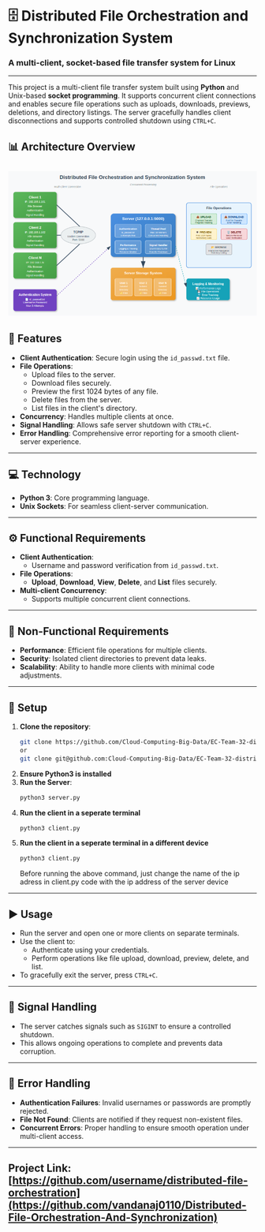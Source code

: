 # 🗄️ Distributed File Orchestration and Synchronization System
### A multi-client, socket-based file transfer system for Linux


---

This project is a multi-client file transfer system built using **Python** and Unix-based **socket programming**. It supports concurrent client connections and enables secure file operations such as uploads, downloads, previews, deletions, and directory listings. The server gracefully handles client disconnections and supports controlled shutdown using `CTRL+C`.

## 📊 Architecture Overview

![](Architecture_diagram.png)
---

## 🌟 Features
- **Client Authentication**: Secure login using the `id_passwd.txt` file.
- **File Operations**:
  - Upload files to the server.
  - Download files securely.
  - Preview the first 1024 bytes of any file.
  - Delete files from the server.
  - List files in the client's directory.
- **Concurrency**: Handles multiple clients at once.
- **Signal Handling**: Allows safe server shutdown with `CTRL+C`.
- **Error Handling**: Comprehensive error reporting for a smooth client-server experience.

---

## 💻 Technology
- **Python 3**: Core programming language.
- **Unix Sockets**: For seamless client-server communication.

---

## ⚙️ Functional Requirements
- **Client Authentication**:
  - Username and password verification from `id_passwd.txt`.
- **File Operations**:
  - **Upload**, **Download**, **View**, **Delete**, and **List** files securely.
- **Multi-client Concurrency**:
  - Supports multiple concurrent client connections.

---

## 📐 Non-Functional Requirements
- **Performance**: Efficient file operations for multiple clients.
- **Security**: Isolated client directories to prevent data leaks.
- **Scalability**: Ability to handle more clients with minimal code adjustments.

---

## 🔧 Setup
1. **Clone the repository**:
   ```bash
   git clone https://github.com/Cloud-Computing-Big-Data/EC-Team-32-distributed-file-orchestration-and-synchronization.git
   or
   git clone git@github.com:Cloud-Computing-Big-Data/EC-Team-32-distributed-file-orchestration-and-synchronization.git
2.  **Ensure Python3 is installed**
3. **Run the Server**:
   ```bash
   python3 server.py
4. **Run the client in a seperate terminal**
   ```bash
   python3 client.py
5. **Run the client in a seperate terminal in a different device**
   ```bash
   python3 client.py
   ```
   Before running the above command, just change the name of the ip adress in client.py code with the ip address of the server device

---

## ▶️ Usage
- Run the server and open one or more clients on separate terminals.
- Use the client to:
   - Authenticate using your credentials.
   - Perform operations like file upload, download, preview, delete, and list.
- To gracefully exit the server, press `CTRL+C`.


---

## 🛑 Signal Handling
- The server catches signals such as `SIGINT` to ensure a controlled shutdown.
- This allows ongoing operations to complete and prevents data corruption.

---

## 🚨 Error Handling
- **Authentication Failures**: Invalid usernames or passwords are promptly rejected.
- **File Not Found**: Clients are notified if they request non-existent files.
- **Concurrent Errors**: Proper handling to ensure smooth operation under multi-client access.

---

## Project Link: [https://github.com/username/distributed-file-orchestration](https://github.com/vandanaj0110/Distributed-File-Orchestration-And-Synchronization)


